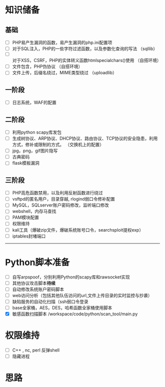 # 知识储备  
## 基础  
- [ ] PHP易产生漏洞的函数，易产生漏洞的php.ini配置项  
- [ ] 对于SQL注入，PHP的一些字符过滤函数，以及参数化查询的写法  （sqllib）  
- [ ] 对于XSS，CSRF，PHP的实体转义函数htmlspecialchars()使用  （自搭环境）  
- [ ] 文件包含，PHP伪协议  （自搭环境）  
- [ ] 文件上传，后缀名绕过，MIME类型绕过  （uploadlib）  

## 一阶段  
- [ ] 日志系统，WAF的配置  

## 二阶段
- [ ] 利用python scapy库发包      
- [ ] 生成树协议、ARP协议、DHCP协议、路由协议、TCP协议的安全隐患，利用方式，修补或限制的方式。  （交换机上的配置） 
- [ ] jpg，png，gif图片隐写  
- [ ] 古典密码  
- [ ] flask模板漏洞  

## 三阶段  
- [ ] PHP高危函数禁用，以及利用反射函数进行绕过
- [ ] vsftpd的匿名用户，目录穿越, rlogind弱口令修补配置  
- [ ] MySQL，SQLserver账户密码修改，监听端口修改  
- [ ] webshell，内存马查找  
- [ ] PAM模块配置  
- [ ] 权限维持  
- [ ] kali工具（爆破zip文件，爆破系统账号口令，searchsploit提权exp）  
- [ ] iptables封堵端口  

___  
# Python脚本准备  
- [ ] 自写arpspoof，分别利用Python的scapy库和rawsocket实现  
- [ ] 其他协议攻击脚本**待续**  
- [ ] 自动修改系统账户密码脚本  
- [ ] web访问分析（包括其他队伍访问的url,文件上传目录的实时监控与抄袭）  
- [ ] 缺陷服务的自动化扫描（ssh弱口令登录  
- [ ] base全家桶，AES，DES，哈希函数全家桶使用脚本  
- [x] 敏感函数扫描脚本 /workspace/code/python/scan_tool/main.py  
# 权限维持  

- [ ] C++ , nc, perl 反弹shell  
- [ ] 隐藏进程  

# 思路  

